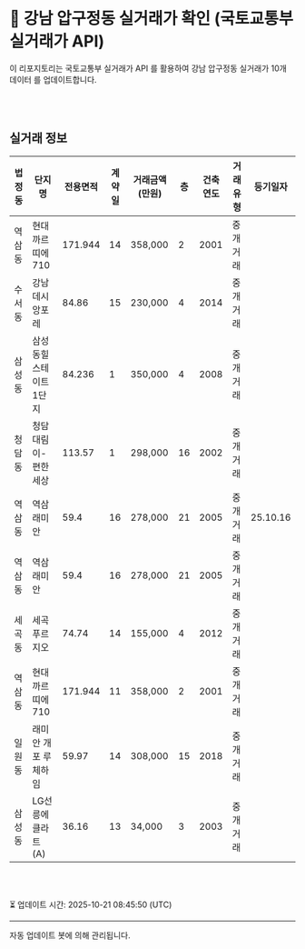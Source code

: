 
# 🚩 강남 압구정동 실거래가 확인 (국토교통부 실거래가 API)

이 리포지토리는 국토교통부 실거래가 API 를 활용하여 강남 압구정동 실거래가 10개 데이터 를 업데이트합니다.

<br>
<br>

## 실거래 정보
| 법정동 | 단지명 | 전용면적 | 계약일 | 거래금액(만원) | 층 | 건축연도 | 거래유형 | 등기일자 |
| --- | --- | --- | --- | --- | --- | --- | --- | --- |
| 역삼동 | 현대까르띠에710 | 171.944 | 14 | 358,000 | 2 | 2001 | 중개거래 |  |
| 수서동 | 강남데시앙포레 | 84.86 | 15 | 230,000 | 4 | 2014 | 중개거래 |  |
| 삼성동 | 삼성동힐스테이트 1단지 | 84.236 | 1 | 350,000 | 4 | 2008 | 중개거래 |  |
| 청담동 | 청담대림이-편한세상 | 113.57 | 1 | 298,000 | 16 | 2002 | 중개거래 |  |
| 역삼동 | 역삼래미안 | 59.4 | 16 | 278,000 | 21 | 2005 | 중개거래 | 25.10.16 |
| 역삼동 | 역삼래미안 | 59.4 | 16 | 278,000 | 21 | 2005 | 중개거래 |  |
| 세곡동 | 세곡푸르지오 | 74.74 | 14 | 155,000 | 4 | 2012 | 중개거래 |  |
| 역삼동 | 현대까르띠에710 | 171.944 | 11 | 358,000 | 2 | 2001 | 중개거래 |  |
| 일원동 | 래미안 개포 루체하임 | 59.97 | 14 | 308,000 | 15 | 2018 | 중개거래 |  |
| 삼성동 | LG선릉에클라트(A) | 36.16 | 13 | 34,000 | 3 | 2003 | 중개거래 |  |

<br>
<br>

⏳ 업데이트 시간: 2025-10-21 08:45:50 (UTC)

---
자동 업데이트 봇에 의해 관리됩니다.
    